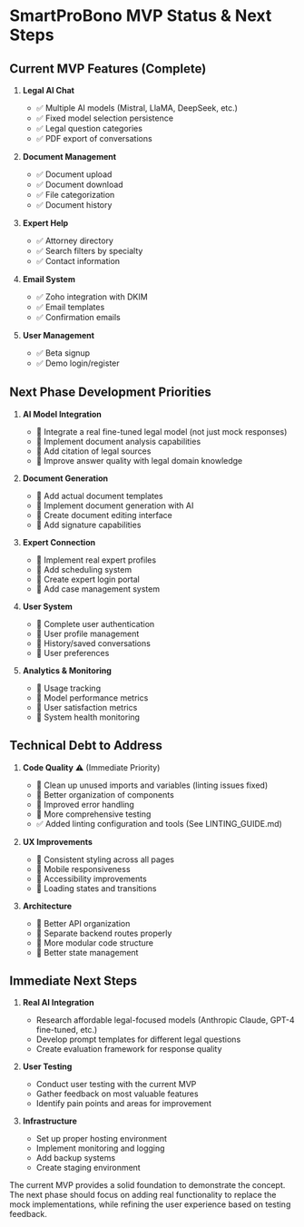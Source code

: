 # SmartProBono MVP Status & Next Steps

## Current MVP Features (Complete)

1. **Legal AI Chat**
   - ✅ Multiple AI models (Mistral, LlaMA, DeepSeek, etc.)
   - ✅ Fixed model selection persistence
   - ✅ Legal question categories
   - ✅ PDF export of conversations

2. **Document Management**
   - ✅ Document upload
   - ✅ Document download
   - ✅ File categorization
   - ✅ Document history

3. **Expert Help**
   - ✅ Attorney directory
   - ✅ Search filters by specialty
   - ✅ Contact information

4. **Email System**
   - ✅ Zoho integration with DKIM
   - ✅ Email templates
   - ✅ Confirmation emails

5. **User Management**
   - ✅ Beta signup
   - ✅ Demo login/register

## Next Phase Development Priorities

1. **AI Model Integration**
   - 🔲 Integrate a real fine-tuned legal model (not just mock responses)
   - 🔲 Implement document analysis capabilities
   - 🔲 Add citation of legal sources
   - 🔲 Improve answer quality with legal domain knowledge

2. **Document Generation**
   - 🔲 Add actual document templates
   - 🔲 Implement document generation with AI
   - 🔲 Create document editing interface
   - 🔲 Add signature capabilities

3. **Expert Connection**
   - 🔲 Implement real expert profiles
   - 🔲 Add scheduling system
   - 🔲 Create expert login portal
   - 🔲 Add case management system

4. **User System**
   - 🔲 Complete user authentication
   - 🔲 User profile management
   - 🔲 History/saved conversations
   - 🔲 User preferences

5. **Analytics & Monitoring**
   - 🔲 Usage tracking
   - 🔲 Model performance metrics
   - 🔲 User satisfaction metrics
   - 🔲 System health monitoring

## Technical Debt to Address

1. **Code Quality** ⚠️ (Immediate Priority)
   - 🔄 Clean up unused imports and variables (linting issues fixed)
   - 🔲 Better organization of components
   - 🔲 Improved error handling
   - 🔲 More comprehensive testing
   - ✅ Added linting configuration and tools (See LINTING_GUIDE.md)

2. **UX Improvements**
   - 🔲 Consistent styling across all pages
   - 🔲 Mobile responsiveness
   - 🔲 Accessibility improvements
   - 🔲 Loading states and transitions

3. **Architecture**
   - 🔲 Better API organization
   - 🔲 Separate backend routes properly
   - 🔲 More modular code structure
   - 🔲 Better state management

## Immediate Next Steps

1. **Real AI Integration**
   - Research affordable legal-focused models (Anthropic Claude, GPT-4 fine-tuned, etc.)
   - Develop prompt templates for different legal questions
   - Create evaluation framework for response quality

2. **User Testing**
   - Conduct user testing with the current MVP
   - Gather feedback on most valuable features
   - Identify pain points and areas for improvement

3. **Infrastructure**
   - Set up proper hosting environment
   - Implement monitoring and logging
   - Add backup systems
   - Create staging environment

The current MVP provides a solid foundation to demonstrate the concept. The next phase should focus on adding real functionality to replace the mock implementations, while refining the user experience based on testing feedback. 